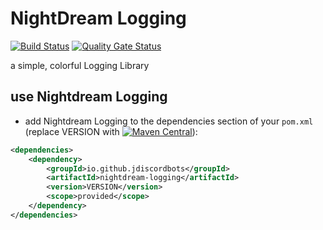 # NightDream Logging 
[![Build Status](https://travis-ci.com/JDiscordBots/NightDream-Logging.svg?branch=master)](https://travis-ci.com/JDiscordBots/NightDream-Logging)
[![Quality Gate Status](https://sonarcloud.io/api/project_badges/measure?project=JDiscordBots_NightDream-Logging&metric=alert_status)](https://sonarcloud.io/dashboard?id=JDiscordBots_NightDream-Logging)

a simple, colorful Logging Library

## use Nightdream Logging
* add Nightdream Logging to the dependencies section of your `pom.xml` (replace VERSION with [![Maven Central](https://maven-badges.herokuapp.com/maven-central/io.github.jdiscordbots/nightdream-logging/badge.svg)](https://maven-badges.herokuapp.com/maven-central/io.github.jdiscordbots/nightdream-logging)):
```xml
<dependencies>
	<dependency>
		<groupId>io.github.jdiscordbots</groupId>
		<artifactId>nightdream-logging</artifactId>
		<version>VERSION</version>
		<scope>provided</scope>
	</dependency>
</dependencies>
```